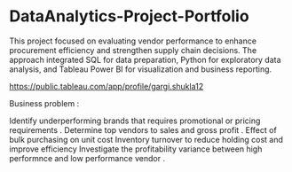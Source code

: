 # DataAnalytics-Project-Portfolio
This project focused on evaluating vendor performance to enhance procurement efficiency and strengthen supply chain decisions. The approach integrated SQL for data preparation, Python for exploratory data analysis, and Tableau Power BI for visualization and business reporting.

https://public.tableau.com/app/profile/gargi.shukla12

Business problem :

Identify underperforming brands that requires promotional or pricing requirements .
Determine top vendors to sales and gross profit .
Effect of bulk purchasing on unit cost 
Inventory turnover to reduce holding cost and improve efficiency 
Investigate the profitability variance between high performnce and low performance vendor .

